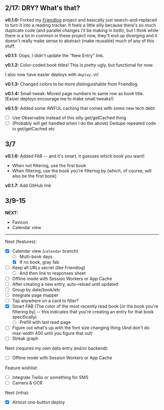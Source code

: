 ## 2/17: DRY? What's that?

**v0.1.0:** Forked my
[Friendlog](https://github.com/prendradjaja/friendlog-web) project and
basically just search-and-replaced to turn it into a reading tracker. It
feels a little silly because there's so much duplicate code (and parallel
changes I'll be making in both), but I think while there is a lot in common
in these project now, they'll end up diverging and it doesn't really make
sense to abstract (make reusable) much of any of this stuff.

**v0.1.1:** Oops, I didn't update the "New Entry" link.

**v0.1.2:** Color-coded book titles! This is pretty ugly, but functional for
now.

I also now have easier deploys with `deploy.sh`!

**v0.1.3:** Changed colors to be more distinguishable from Friendlog.

**v0.1.4:** Small tweak: Moved page numbers to same row as book title. (Easier
deploys encourage me to make small tweaks!)

**v0.1.5:** Added some AWFUL caching that comes with some new tech debt:

- [ ] Use Observable instead of this silly get/getCached thing
- [ ] \(Probably will get handled when I do the above) Dedupe repeated code in get/getCached etc

## 3/7

**v0.1.6:** Added FAB -- and it's smart, it guesses which book you want!

- When not filtering, use the first book
- When filtering, use the book you're filtering by (which, of course, will also be the first book)

**v0.1.7:** Add GitHub link

## 3/9-15

**NEXT:**

- Favicon
- Calendar view

----

Next (features):
- [x] Calendar view (`calendar` branch)
    - [ ] Multi-book days
    - [x] If no book, gray fab
- [ ] Keep all URLs secret (like Friendlog)
    - [ ] And then link to responses sheet
- [ ] Offline mode with Session Workers or App Cache
- [ ] After creating a new entry, auto-reload until updated
- [ ] Group by date/book/etc
- [ ] Integrate page mapper
- [ ] Tap anywhere on a card to filter?
- [x] Smart FAB (The color of the most recently read book [or the book you're filtering by] -- this indicates that you're creating an entry for that book specifically)
    - [ ] Prefill with last read page
- [ ] Figure out what's up with the font size changing thing (And don't do max-width 400 until you figure that out)
- [ ] Streak graph

Next (requires my own data entry and/or backend):
- [ ] Offline mode with Session Workers or App Cache

Feature wishlist:
- [ ] Integrate Twilio or something for SMS
- [ ] Camera & OCR

Next (infra):
- [x] Almost one-button deploy
